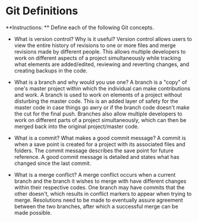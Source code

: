 # Git Definitions

**Instructions: ** Define each of the following Git concepts.

* What is version control?  Why is it useful?
Version control allows users to view the entire history of revisions to one or more files and merge revisions made by different people. This allows multiple developers to work on different aspects of a project simultaneously while tracking what elements are added/edited, reviewing and reverting changes, and creating backups in the code.

* What is a branch and why would you use one?
A branch is a "copy" of one's master project within which the individual can make contributions and work. A branch is used to work on elements of a project without disturbing the master code. This is an added layer of safety for the master code in case things go awry or if the branch code doesn't make the cut for the final push. Branches also allow multiple developers to work on different parts of a project simultaneously, which can then be merged back into the original project/master code.

* What is a commit? What makes a good commit message?
A commit is when a save point is created for a project with its associated files and folders. The commit message describes the save point for future reference. A good commit message is detailed and states what has changed since the last commit.

* What is a merge conflict?
A merge conflict occurs when a current branch and the branch it wishes to merge with have different changes within their respective codes. One branch may have commits that the other doesn't, which results in conflict markers to appear when trying to merge. Resolutions need to be made to eventually assure agreement between the two branches, after which a successful merge can be made possible.
